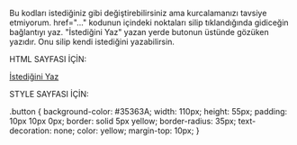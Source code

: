 Bu kodları istediğiniz gibi değiştirebilirsiniz ama kurcalamanızı tavsiye etmiyorum. href="..." kodunun içindeki noktaları silip tıklandığında gidiceğin bağlantıyı yaz. "İstediğini Yaz" yazan yerde butonun üstünde gözüken yazıdır. Onu silip kendi istediğini yazabilirsin.

HTML SAYFASI İÇİN:

<a
        class="button"
        type="button"
        href="..."
        >İstediğini Yaz</a
      >

STYLE SAYFASI İÇİN:

.button {
  background-color: #35363A;
  width: 110px;
  height: 55px;
  padding: 10px 10px 0px;
  border: solid 5px yellow;
  border-radius: 35px;
  text-decoration: none;
  color: yellow;
  margin-top: 10px;
}
